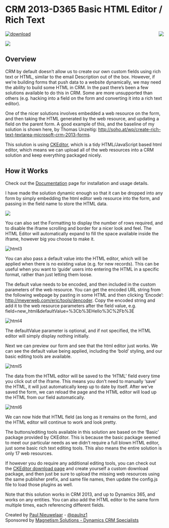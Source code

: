 # CRM 2013-D365 Basic HTML Editor / Rich Text
[![download](https://user-images.githubusercontent.com/14048382/27844360-c7ea9670-6174-11e7-8658-80d356c1ba8f.png)](https://github.com/PaulNieuwelaar/htmleditor/raw/master/HTMLEditor_1_1_0_0.zip) [<img align="right" src="https://user-images.githubusercontent.com/14048382/29433676-4eb13ea6-83f4-11e7-8c07-eca514b1b197.png"/>](https://github.com/PaulNieuwelaar/htmleditor/wiki/Documentation)

![](https://user-images.githubusercontent.com/14048382/29442838-47f93e36-8428-11e7-8496-e46ea8c678ff.png)

## Overview
CRM by default doesn’t allow us to create our own custom fields using rich text or HTML, similar to the email Description out of the box. However, if we’re building forms that push data to a website dynamically, we may need the ability to build some HTML in CRM. In the past there’s been a few solutions available to do this in CRM. Some are more unsupported than others (e.g. hacking into a field on the form and converting it into a rich text editor).

One of the nicer solutions involves embedded a web resource on the form, and then taking the HTML generated by the web resource, and updating a field on the parent form. A good example of this, and the baseline of my solution is shown here, by Thomas Unzeitig: http://soho.at/wp/create-rich-text-textarea-microsoft-crm-2013-forms.

This solution is using [CKEditor](http://ckeditor.com/), which is a tidy HTML/JavaScript based html editor, which means we can upload all of the web resources into a CRM solution and keep everything packaged nicely.

## How it Works
Check out the [Documentation](https://github.com/PaulNieuwelaar/htmleditor/wiki/Documentation) page for installation and usage details.

I have made the solution dynamic enough so that it can be dropped into any form by simply embedding the html editor web resource into the form, and passing in the field name to store the HTML data.

![](https://user-images.githubusercontent.com/14048382/29442839-48027eb0-8428-11e7-9516-224762df4d24.png)

You can also set the Formatting to display the number of rows required, and to disable the iframe scrolling and border for a nicer look and feel. The HTML Editor will automatically expand to fill the space available inside the iframe, however big you choose to make it.

![html3](https://user-images.githubusercontent.com/14048382/29442837-47e0bb72-8428-11e7-8d5b-9ee150bf0ce2.png)

You can also pass a default value into the HTML editor, which will be applied when there is no existing value (e.g. for new records). This can be useful when you want to ‘guide’ users into entering the HTML in a specific format, rather than just letting them loose.

The default value needs to be encoded, and then included in the custom parameters of the web resource. You can get the encoded URL string from the following webpage by pasting in some HTML and then clicking ‘Encode’: http://meyerweb.com/eric/tools/dencoder. Copy the encoded string and add it to the web resource parameters after the field value, e.g. field=new_html&defaultValue=%3Cb%3EHello%3C%2Fb%3E

![html4](https://user-images.githubusercontent.com/14048382/29442836-47b886ca-8428-11e7-8a31-dfa62162db1e.png)

The defaultValue parameter is optional, and if not specified, the HTML editor will simply display nothing initially.

Next we can preview our form and see that the html editor just works. We can see the default value being applied, including the ‘bold’ styling, and our basic editing tools are available.

![html5](https://user-images.githubusercontent.com/14048382/29442841-480b5e86-8428-11e7-8613-742dde0af59f.png)

The data from the HTML editor will be saved to the ‘HTML’ field every time you click out of the iframe. This means you don’t need to manually ‘save’ the HTML, it will just automatically keep up to date by itself. After we’ve saved the form, we can reload the page and the HTML editor will load up the HTML from our field automatically. 

![html6](https://user-images.githubusercontent.com/14048382/29442840-47ffda66-8428-11e7-8872-5a4dbb3ebb6b.png)

We can now hide that HTML field (as long as it remains on the form), and the HTML editor will continue to work and look pretty.

The buttons/editing tools available in this solution are based on the ‘Basic’ package provided by CKEditor. This is because the basic package seemed to meet our particular needs as we didn’t require a full blown HTML editor, just some basic rich text editing tools. This also means the entire solution is only 17 web resources.

If however you do require any additional editing tools, you can check out the [CKEditor download page](http://ckeditor.com/download) and create yourself a custom download package, and then just be sure to upload the missing web resources using the same publisher prefix, and same file names, then update the config.js file to load those plugins as well.

Note that this solution works in CRM 2013, and up to Dynamics 365, and works on any entities. You can also add the HTML editor to the same form multiple times, each referencing different fields.

Created by [Paul Nieuwelaar](http://paulnieuwelaar.wordpress.com) - [@paulnz1](https://twitter.com/paulnz1)  
Sponsored by [Magnetism Solutions - Dynamics CRM Specialists](http://www.magnetismsolutions.com)
